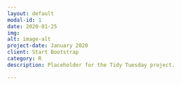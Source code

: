 ```yaml
---
layout: default
modal-id: 1
date: 2020-01-25
img: 
alt: image-alt
project-date: January 2020
client: Start Bootstrap
category: R
description: Placeholder for the Tidy Tuesday project.

---
```

